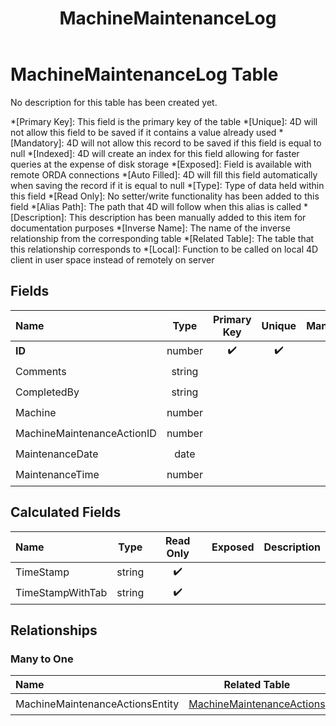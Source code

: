 ﻿---
layout: default
title: MachineMaintenanceLog
parent: Tables
---
# MachineMaintenanceLog Table
No description for this table has been created yet.

*[Primary Key]: This field is the primary key of the table
*[Unique]: 4D will not allow this field to be saved if it contains a value already used
*[Mandatory]: 4D will not allow this record to be saved if this field is equal to null
*[Indexed]: 4D will create an index for this field allowing for faster queries at the expense of disk storage
*[Exposed]: Field is available with remote ORDA connections
*[Auto Filled]: 4D will fill this field automatically when saving the record if it is equal to null
*[Type]: Type of data held within this field
*[Read Only]: No setter/write functionality has been added to this field
*[Alias Path]: The path that 4D will follow when this alias is called
*[Description]: This description has been manually added to this item for documentation purposes
*[Inverse Name]: The name of the inverse relationship from the corresponding table
*[Related Table]: The table that this relationship corresponds to
*[Local]: Function to be called on local 4D client in user space instead of remotely on server
## Fields

|Name|Type|Primary Key|Unique|Mandatory|Indexed|Exposed|Auto Filled|Description|
|:---|:---:|:---:|:---:|:---:|:---:|:---:|:---:|:---:|
|**ID**|number|✔️|✔️|✔️|✔️|✔️|✔️||
|Comments|string|||||✔️|||
|CompletedBy|string|||||✔️|||
|Machine|number|||||✔️|||
|MachineMaintenanceActionID|number|||||✔️|||
|MaintenanceDate|date|||||✔️|||
|MaintenanceTime|number|||||✔️|||

## Calculated Fields

|Name|Type|Read Only|Exposed|Description|
|:---|:---:|:---:|:---:|:---:|
|TimeStamp|string|✔️|||
|TimeStampWithTab|string|✔️|||

## Relationships
### Many to One

|Name|Related Table|Inverse Name|Exposed|Description|
|:---|:---:|:---:|:---:|:---:|
|MachineMaintenanceActionsEntity|[MachineMaintenanceActions](MachineMaintenanceActions.md)|MachineMaintenanceLogSelection|✔️||